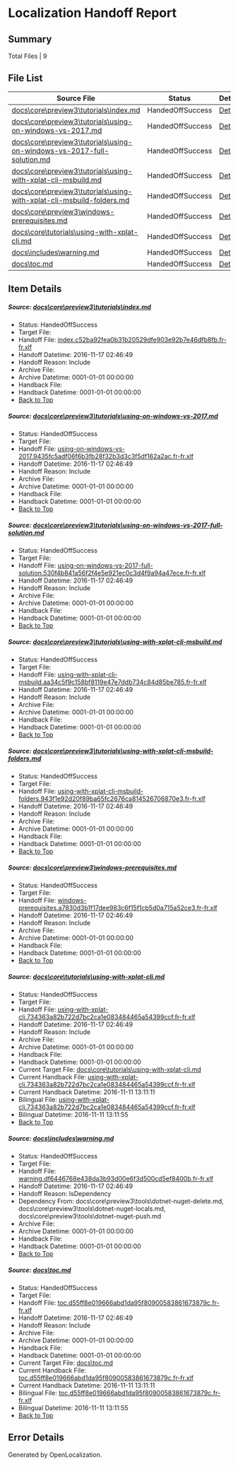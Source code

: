 # <a name='report-top'></a> Localization Handoff Report

## Summary
 Total Files | 9

## File List
 Source File | Status | Details 
 ----------- | ------ | ------- 
 [docs\core\preview3\tutorials\index.md](https://github.com/dotnet/docs/blob/05debe71c3d34c1e0a5e2ec290bc9555db0ddbd2/docs/core/preview3/tutorials/index.md) | HandedOffSuccess | [Details](#17954ab426a91af23a7ed98a59be7a456f1e017984)
 [docs\core\preview3\tutorials\using-on-windows-vs-2017.md](https://github.com/dotnet/docs/blob/07b62bd7163193eff8dc8f61fda7a45a924bba2b/docs/core/preview3/tutorials/using-on-windows-vs-2017.md) | HandedOffSuccess | [Details](#d234c94bfcab23460c944b064f0e233424774b0288)
 [docs\core\preview3\tutorials\using-on-windows-vs-2017-full-solution.md](https://github.com/dotnet/docs/blob/07b62bd7163193eff8dc8f61fda7a45a924bba2b/docs/core/preview3/tutorials/using-on-windows-vs-2017-full-solution.md) | HandedOffSuccess | [Details](#9e65979d2f41e39e89109c2c5480acaebbef757f87)
 [docs\core\preview3\tutorials\using-with-xplat-cli-msbuild.md](https://github.com/dotnet/docs/blob/07b62bd7163193eff8dc8f61fda7a45a924bba2b/docs/core/preview3/tutorials/using-with-xplat-cli-msbuild.md) | HandedOffSuccess | [Details](#965d3a4b7ae44f55dc3f5eddafca3995bf03fee990)
 [docs\core\preview3\tutorials\using-with-xplat-cli-msbuild-folders.md](https://github.com/dotnet/docs/blob/07b62bd7163193eff8dc8f61fda7a45a924bba2b/docs/core/preview3/tutorials/using-with-xplat-cli-msbuild-folders.md) | HandedOffSuccess | [Details](#0a3122a3c10838b74801bcc910070745cb9bf0d589)
 [docs\core\preview3\windows-prerequisites.md](https://github.com/dotnet/docs/blob/07b62bd7163193eff8dc8f61fda7a45a924bba2b/docs/core/preview3/windows-prerequisites.md) | HandedOffSuccess | [Details](#ee4ccba7c06f0a7f67e3fe59c885febf895235fd91)
 [docs\core\tutorials\using-with-xplat-cli.md](https://github.com/dotnet/docs/blob/37e14d5cdf1593f6a8b1ecee9d9828647b023548/docs/core/tutorials/using-with-xplat-cli.md) | HandedOffSuccess | [Details](#5493ccb77e62d20d5101728ef8ab1744ea697fb8127)
 [docs\includes\warning.md](https://github.com/dotnet/docs/blob/c5d80c8c622223819aed0d909a55feaee691fa60/docs/includes/warning.md) | HandedOffSuccess | [Details](#23c872576a2daa09b1c589328dbcb6f8a2e649a13250)
 [docs\toc.md](https://github.com/dotnet/docs/blob/c5d80c8c622223819aed0d909a55feaee691fa60/docs/toc.md) | HandedOffSuccess | [Details](#b83ee3712c85f9c75d94fa91a69de05fdff5b7663381)

## Item Details
##### <a name='17954ab426a91af23a7ed98a59be7a456f1e017984'></a> Source: [docs\core\preview3\tutorials\index.md](https://github.com/dotnet/docs/blob/05debe71c3d34c1e0a5e2ec290bc9555db0ddbd2/docs/core/preview3/tutorials/index.md)
* Status: HandedOffSuccess
* Target File: 
* Handoff File: [index.c52ba92fea0b31b20529dfe903e92b7e46dfb8fb.fr-fr.xlf](https://github.com/dotnet/docs.handoff/blob/f9667aa6dd1b13dfe8dcc0338922db017e2cb126/ol-handoff/dotnet/docs.fr-fr/master/ht-p1/index.c52ba92fea0b31b20529dfe903e92b7e46dfb8fb.fr-fr.xlf)
* Handoff Datetime: 2016-11-17 02:46:49
* Handoff Reason: Include
* Archive File: 
* Archive Datetime: 0001-01-01 00:00:00
* Handback File: 
* Handback Datetime: 0001-01-01 00:00:00
* [Back to Top](#report-top)

##### <a name='d234c94bfcab23460c944b064f0e233424774b0288'></a> Source: [docs\core\preview3\tutorials\using-on-windows-vs-2017.md](https://github.com/dotnet/docs/blob/07b62bd7163193eff8dc8f61fda7a45a924bba2b/docs/core/preview3/tutorials/using-on-windows-vs-2017.md)
* Status: HandedOffSuccess
* Target File: 
* Handoff File: [using-on-windows-vs-2017.9435fc5adf06f6b3fb28f32b3d3c3f5df162a2ac.fr-fr.xlf](https://github.com/dotnet/docs.handoff/blob/f9667aa6dd1b13dfe8dcc0338922db017e2cb126/ol-handoff/dotnet/docs.fr-fr/master/ht-p1/using-on-windows-vs-2017.9435fc5adf06f6b3fb28f32b3d3c3f5df162a2ac.fr-fr.xlf)
* Handoff Datetime: 2016-11-17 02:46:49
* Handoff Reason: Include
* Archive File: 
* Archive Datetime: 0001-01-01 00:00:00
* Handback File: 
* Handback Datetime: 0001-01-01 00:00:00
* [Back to Top](#report-top)

##### <a name='9e65979d2f41e39e89109c2c5480acaebbef757f87'></a> Source: [docs\core\preview3\tutorials\using-on-windows-vs-2017-full-solution.md](https://github.com/dotnet/docs/blob/07b62bd7163193eff8dc8f61fda7a45a924bba2b/docs/core/preview3/tutorials/using-on-windows-vs-2017-full-solution.md)
* Status: HandedOffSuccess
* Target File: 
* Handoff File: [using-on-windows-vs-2017-full-solution.530f4b841a56f2f4e5e921ec0c3d4f9a94a47ece.fr-fr.xlf](https://github.com/dotnet/docs.handoff/blob/f9667aa6dd1b13dfe8dcc0338922db017e2cb126/ol-handoff/dotnet/docs.fr-fr/master/ht-p1/using-on-windows-vs-2017-full-solution.530f4b841a56f2f4e5e921ec0c3d4f9a94a47ece.fr-fr.xlf)
* Handoff Datetime: 2016-11-17 02:46:49
* Handoff Reason: Include
* Archive File: 
* Archive Datetime: 0001-01-01 00:00:00
* Handback File: 
* Handback Datetime: 0001-01-01 00:00:00
* [Back to Top](#report-top)

##### <a name='965d3a4b7ae44f55dc3f5eddafca3995bf03fee990'></a> Source: [docs\core\preview3\tutorials\using-with-xplat-cli-msbuild.md](https://github.com/dotnet/docs/blob/07b62bd7163193eff8dc8f61fda7a45a924bba2b/docs/core/preview3/tutorials/using-with-xplat-cli-msbuild.md)
* Status: HandedOffSuccess
* Target File: 
* Handoff File: [using-with-xplat-cli-msbuild.aa34c5f9c158bf8119e47e7ddb734c84d85be785.fr-fr.xlf](https://github.com/dotnet/docs.handoff/blob/f9667aa6dd1b13dfe8dcc0338922db017e2cb126/ol-handoff/dotnet/docs.fr-fr/master/ht-p1/using-with-xplat-cli-msbuild.aa34c5f9c158bf8119e47e7ddb734c84d85be785.fr-fr.xlf)
* Handoff Datetime: 2016-11-17 02:46:49
* Handoff Reason: Include
* Archive File: 
* Archive Datetime: 0001-01-01 00:00:00
* Handback File: 
* Handback Datetime: 0001-01-01 00:00:00
* [Back to Top](#report-top)

##### <a name='0a3122a3c10838b74801bcc910070745cb9bf0d589'></a> Source: [docs\core\preview3\tutorials\using-with-xplat-cli-msbuild-folders.md](https://github.com/dotnet/docs/blob/07b62bd7163193eff8dc8f61fda7a45a924bba2b/docs/core/preview3/tutorials/using-with-xplat-cli-msbuild-folders.md)
* Status: HandedOffSuccess
* Target File: 
* Handoff File: [using-with-xplat-cli-msbuild-folders.943f1e92d20f89ba65fc2676ca814526706870e3.fr-fr.xlf](https://github.com/dotnet/docs.handoff/blob/f9667aa6dd1b13dfe8dcc0338922db017e2cb126/ol-handoff/dotnet/docs.fr-fr/master/ht-p1/using-with-xplat-cli-msbuild-folders.943f1e92d20f89ba65fc2676ca814526706870e3.fr-fr.xlf)
* Handoff Datetime: 2016-11-17 02:46:49
* Handoff Reason: Include
* Archive File: 
* Archive Datetime: 0001-01-01 00:00:00
* Handback File: 
* Handback Datetime: 0001-01-01 00:00:00
* [Back to Top](#report-top)

##### <a name='ee4ccba7c06f0a7f67e3fe59c885febf895235fd91'></a> Source: [docs\core\preview3\windows-prerequisites.md](https://github.com/dotnet/docs/blob/07b62bd7163193eff8dc8f61fda7a45a924bba2b/docs/core/preview3/windows-prerequisites.md)
* Status: HandedOffSuccess
* Target File: 
* Handoff File: [windows-prerequisites.a7830d3b1f17dee983c6f15f1cb5d0a715a52ce3.fr-fr.xlf](https://github.com/dotnet/docs.handoff/blob/f9667aa6dd1b13dfe8dcc0338922db017e2cb126/ol-handoff/dotnet/docs.fr-fr/master/ht-p1/windows-prerequisites.a7830d3b1f17dee983c6f15f1cb5d0a715a52ce3.fr-fr.xlf)
* Handoff Datetime: 2016-11-17 02:46:49
* Handoff Reason: Include
* Archive File: 
* Archive Datetime: 0001-01-01 00:00:00
* Handback File: 
* Handback Datetime: 0001-01-01 00:00:00
* [Back to Top](#report-top)

##### <a name='5493ccb77e62d20d5101728ef8ab1744ea697fb8127'></a> Source: [docs\core\tutorials\using-with-xplat-cli.md](https://github.com/dotnet/docs/blob/37e14d5cdf1593f6a8b1ecee9d9828647b023548/docs/core/tutorials/using-with-xplat-cli.md)
* Status: HandedOffSuccess
* Target File: 
* Handoff File: [using-with-xplat-cli.734363a82b722d7bc2ca1e083484465a54399ccf.fr-fr.xlf](https://github.com/dotnet/docs.handoff/blob/f9667aa6dd1b13dfe8dcc0338922db017e2cb126/ol-handoff/dotnet/docs.fr-fr/master/ht-p1/using-with-xplat-cli.734363a82b722d7bc2ca1e083484465a54399ccf.fr-fr.xlf)
* Handoff Datetime: 2016-11-17 02:46:49
* Handoff Reason: Include
* Archive File: 
* Archive Datetime: 0001-01-01 00:00:00
* Handback File: 
* Handback Datetime: 0001-01-01 00:00:00
* Current Target File: [docs\core\tutorials\using-with-xplat-cli.md](https://github.com/dotnet/docs.fr-fr/blob/ca036cdfa6d7e354153284d6e6d110a6e2b0eb12/docs/core/tutorials/using-with-xplat-cli.md)
* Current Handback File: [using-with-xplat-cli.734363a82b722d7bc2ca1e083484465a54399ccf.fr-fr.xlf](https://github.com/dotnet/docs.handback/blob/251d2e82ffe1d7746f1bc6903265b348d2d78502/ol-handback/dotnet/docs.fr-fr/master/ht-p1/using-with-xplat-cli.734363a82b722d7bc2ca1e083484465a54399ccf.fr-fr.xlf)
* Current Handback Datetime: 2016-11-11 13:11:11
* Bilingual File: [using-with-xplat-cli.734363a82b722d7bc2ca1e083484465a54399ccf.fr-fr.xlf](https://github.com/dotnet/docs.handback/blob/251d2e82ffe1d7746f1bc6903265b348d2d78502/ol-handback/dotnet/docs.fr-fr/master/ht-p1/using-with-xplat-cli.734363a82b722d7bc2ca1e083484465a54399ccf.fr-fr.xlf)
* Bilingual Datetime: 2016-11-11 13:11:55
* [Back to Top](#report-top)

##### <a name='23c872576a2daa09b1c589328dbcb6f8a2e649a13250'></a> Source: [docs\includes\warning.md](https://github.com/dotnet/docs/blob/c5d80c8c622223819aed0d909a55feaee691fa60/docs/includes/warning.md)
* Status: HandedOffSuccess
* Target File: 
* Handoff File: [warning.df6446768e438da3b93d00e6f3d500cd5ef8400b.fr-fr.xlf](https://github.com/dotnet/docs.handoff/blob/f9667aa6dd1b13dfe8dcc0338922db017e2cb126/ol-handoff/dotnet/docs.fr-fr/master/warning.df6446768e438da3b93d00e6f3d500cd5ef8400b.fr-fr.xlf)
* Handoff Datetime: 2016-11-17 02:46:49
* Handoff Reason: IsDependency
* Dependency From: docs\core\preview3\tools\dotnet-nuget-delete.md, docs\core\preview3\tools\dotnet-nuget-locals.md, docs\core\preview3\tools\dotnet-nuget-push.md
* Archive File: 
* Archive Datetime: 0001-01-01 00:00:00
* Handback File: 
* Handback Datetime: 0001-01-01 00:00:00
* [Back to Top](#report-top)

##### <a name='b83ee3712c85f9c75d94fa91a69de05fdff5b7663381'></a> Source: [docs\toc.md](https://github.com/dotnet/docs/blob/c5d80c8c622223819aed0d909a55feaee691fa60/docs/toc.md)
* Status: HandedOffSuccess
* Target File: 
* Handoff File: [toc.d55ff8e019666abd1da95f80900583861673879c.fr-fr.xlf](https://github.com/dotnet/docs.handoff/blob/f9667aa6dd1b13dfe8dcc0338922db017e2cb126/ol-handoff/dotnet/docs.fr-fr/master/ht-p1/toc.d55ff8e019666abd1da95f80900583861673879c.fr-fr.xlf)
* Handoff Datetime: 2016-11-17 02:46:49
* Handoff Reason: Include
* Archive File: 
* Archive Datetime: 0001-01-01 00:00:00
* Handback File: 
* Handback Datetime: 0001-01-01 00:00:00
* Current Target File: [docs\toc.md](https://github.com/dotnet/docs.fr-fr/blob/ca036cdfa6d7e354153284d6e6d110a6e2b0eb12/docs/toc.md)
* Current Handback File: [toc.d55ff8e019666abd1da95f80900583861673879c.fr-fr.xlf](https://github.com/dotnet/docs.handback/blob/251d2e82ffe1d7746f1bc6903265b348d2d78502/ol-handback/dotnet/docs.fr-fr/master/ht-p1/toc.d55ff8e019666abd1da95f80900583861673879c.fr-fr.xlf)
* Current Handback Datetime: 2016-11-11 13:11:11
* Bilingual File: [toc.d55ff8e019666abd1da95f80900583861673879c.fr-fr.xlf](https://github.com/dotnet/docs.handback/blob/251d2e82ffe1d7746f1bc6903265b348d2d78502/ol-handback/dotnet/docs.fr-fr/master/ht-p1/toc.d55ff8e019666abd1da95f80900583861673879c.fr-fr.xlf)
* Bilingual Datetime: 2016-11-11 13:11:55
* [Back to Top](#report-top)


## Error Details

Generated by OpenLocalization.

